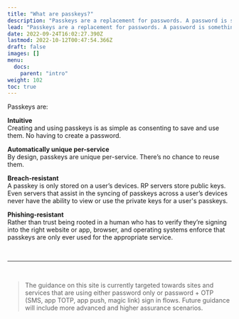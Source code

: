 ```yaml
---
title: "What are passkeys?"
description: "Passkeys are a replacement for passwords. A password is something that can be remembered and typed, and a passkey is a secret stored on one’s devices, unlocked with biometrics."
lead: "Passkeys are a replacement for passwords. A password is something that can be remembered and typed, and a passkey is a secret stored on one’s devices, unlocked with biometrics."
date: 2022-09-24T16:02:27.390Z
lastmod: 2022-10-12T00:47:54.366Z
draft: false
images: []
menu:
  docs:
    parent: "intro"
weight: 102
toc: true
---
```


Passkeys are:

**Intuitive**<br>Creating and using passkeys is as simple as consenting to save and use them. No having to create a password.

**Automatically unique per-service**<br>By design, passkeys are unique per-service. There’s no chance to reuse them.

**Breach-resistant**<br>A passkey is only stored on a user’s devices. RP servers store public keys. Even servers that assist in the syncing of passkeys across a user’s devices never have the ability to view or use the private keys for a user's passkeys.

**Phishing-resistant**<br>Rather than trust being rooted in a human who has to verify they’re signing into the right website or app, browser, and operating systems enforce that passkeys are only ever used for the appropriate service.

<br><hr><br>

> The guidance on this site is currently targeted towards sites and services that are using either password only or password + OTP (SMS, app TOTP, app push, magic link) sign in flows. Future guidance will include more advanced and higher assurance scenarios.
